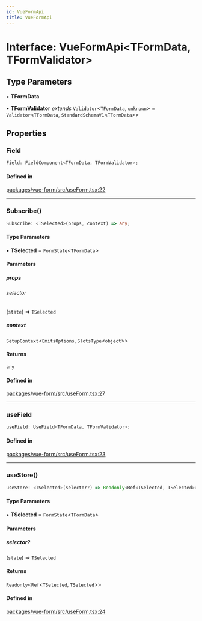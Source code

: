 ```yaml
---
id: VueFormApi
title: VueFormApi
---
```


# Interface: VueFormApi\<TFormData, TFormValidator\>

## Type Parameters

• **TFormData**

• **TFormValidator** *extends* `Validator`\<`TFormData`, `unknown`\> = `Validator`\<`TFormData`, `StandardSchemaV1`\<`TFormData`\>\>

## Properties

### Field

```ts
Field: FieldComponent<TFormData, TFormValidator>;
```

#### Defined in

[packages/vue-form/src/useForm.tsx:22](https://github.com/TanStack/form/blob/main/packages/vue-form/src/useForm.tsx#L22)

***

### Subscribe()

```ts
Subscribe: <TSelected>(props, context) => any;
```

#### Type Parameters

• **TSelected** = `FormState`\<`TFormData`\>

#### Parameters

##### props

###### selector

(`state`) => `TSelected`

##### context

`SetupContext`\<`EmitsOptions`, `SlotsType`\<`object`\>\>

#### Returns

`any`

#### Defined in

[packages/vue-form/src/useForm.tsx:27](https://github.com/TanStack/form/blob/main/packages/vue-form/src/useForm.tsx#L27)

***

### useField

```ts
useField: UseField<TFormData, TFormValidator>;
```

#### Defined in

[packages/vue-form/src/useForm.tsx:23](https://github.com/TanStack/form/blob/main/packages/vue-form/src/useForm.tsx#L23)

***

### useStore()

```ts
useStore: <TSelected>(selector?) => Readonly<Ref<TSelected, TSelected>>;
```

#### Type Parameters

• **TSelected** = `FormState`\<`TFormData`\>

#### Parameters

##### selector?

(`state`) => `TSelected`

#### Returns

`Readonly`\<`Ref`\<`TSelected`, `TSelected`\>\>

#### Defined in

[packages/vue-form/src/useForm.tsx:24](https://github.com/TanStack/form/blob/main/packages/vue-form/src/useForm.tsx#L24)
